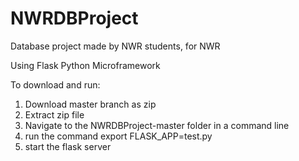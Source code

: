 # NWRDBProject
Database project made by NWR students, for NWR

Using Flask Python Microframework

To download and run:
1. Download master branch as zip
2. Extract zip file
3. Navigate to the NWRDBProject-master folder in a command line
4. run the command export FLASK_APP=test.py
5. start the flask server
